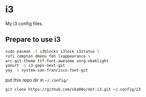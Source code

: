 # i3
My i3 config files.

## Prepare to use i3

```sh
sudo pacman -S i3blocks i3lock i3status \
rofi compton dmenu feh lxappearance \
arc-git-theme ttf-font-awesome xorg-xbaklight
yaourt -S i3-gaps-next-git
yay -S system-san-francisco-font-git
```

put this repo dir in `~/.config/`

```sh
git clone https://github.com/sko00o/dot-i3.git ~/.config/i3
```
